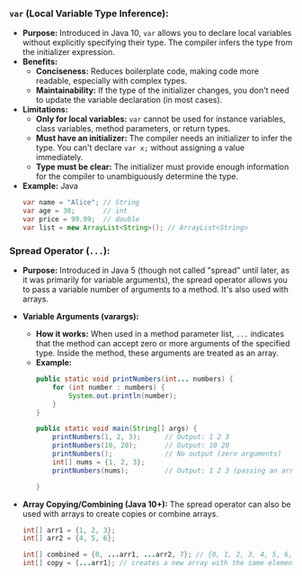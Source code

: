 ### **`var` (Local Variable Type Inference):**
- **Purpose:** Introduced in Java 10, `var` allows you to declare local variables without explicitly specifying their type. The compiler infers the type from the initializer expression.
- **Benefits:**
    - **Conciseness:** Reduces boilerplate code, making code more readable, especially with complex types.
    - **Maintainability:** If the type of the initializer changes, you don't need to update the variable declaration (in most cases).
- **Limitations:**
    - **Only for local variables:** `var` cannot be used for instance variables, class variables, method parameters, or return types.
    - **Must have an initializer:** The compiler needs an initializer to infer the type. You can't declare `var x;` without assigning a value immediately.
    - **Type must be clear:** The initializer must provide enough information for the compiler to unambiguously determine the type.
- **Example:**
    Java
    ```java
    var name = "Alice"; // String
    var age = 30;       // int
    var price = 99.99;  // double
    var list = new ArrayList<String>(); // ArrayList<String>
    ```


### **Spread Operator (`...`):**
- **Purpose:** Introduced in Java 5 (though not called "spread" until later, as it was primarily for variable arguments), the spread operator allows you to pass a variable number of arguments to a method. It's also used with arrays.
- **Variable Arguments (varargs):**
    - **How it works:** When used in a method parameter list, `...` indicates that the method can accept zero or more arguments of the specified type. Inside the method, these arguments are treated as an array.
    - **Example:**
        ```java
        public static void printNumbers(int... numbers) {
            for (int number : numbers) {
                System.out.println(number);
            }
        }
        
        public static void main(String[] args) {
            printNumbers(1, 2, 3);      // Output: 1 2 3
            printNumbers(10, 20);       // Output: 10 20
            printNumbers();             // No output (zero arguments)
            int[] nums = {1, 2, 3};
            printNumbers(nums);         // Output: 1 2 3 (passing an array)
        
        }
        ```
        
- **Array Copying/Combining (Java 10+):** The spread operator can also be used with arrays to create copies or combine arrays.
    ```java
    int[] arr1 = {1, 2, 3};
    int[] arr2 = {4, 5, 6};
    
    int[] combined = {0, ...arr1, ...arr2, 7}; // {0, 1, 2, 3, 4, 5, 6, 7}
    int[] copy = {...arr1}; // creates a new array with the same elements as arr1
    ```


